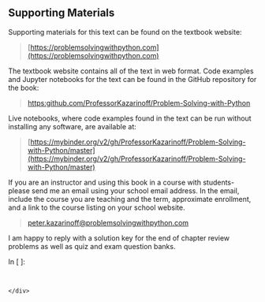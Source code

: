 
## Supporting Materials
Supporting materials for this text can be found on the textbook website:

 > [https://problemsolvingwithpython.com](https://problemsolvingwithpython.com)
        
The textbook website contains all of the text in web format. Code examples and Jupyter notebooks for the text can be found in the GitHub repository for the book:

 > [https:github.com/ProfessorKazarinoff/Problem-Solving-with-Python](https:github.com/ProfessorKazarinoff/Problem-Solving-with-Python)
    
Live notebooks, where code examples found in the text can be run without installing any software, are available at:

 > [https://mybinder.org/v2/gh/ProfessorKazarinoff/Problem-Solving-with-Python/master](https://mybinder.org/v2/gh/ProfessorKazarinoff/Problem-Solving-with-Python/master)
    
If you are an instructor and using this book in a course with students- please send me an email using your school email address. In the email, include the course you are teaching and the term, approximate enrollment, and a link to the course listing on your school website. 

 > peter.kazarinoff@problemsolvingwithpython.com

I am happy to reply with a solution key for the end of chapter review problems as well as quiz and exam question banks.
<div class="cell border-box-sizing code_cell rendered">
<div class="input">
<div class="prompt input_prompt">In&nbsp;[&nbsp;]:</div>
<div class="inner_cell">
    <div class="input_area">
<div class=" highlight hl-ipython3"><pre><span></span> 
</pre></div>

    </div>
</div>
</div>

</div>
 

